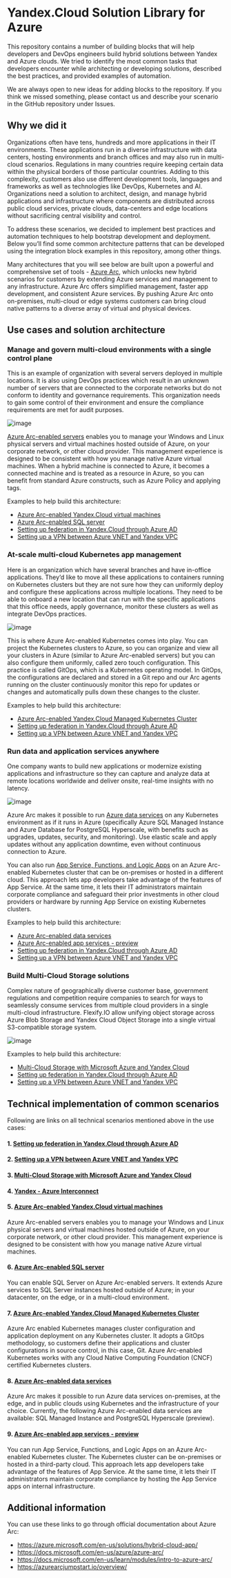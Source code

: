 
# Yandex.Cloud Solution Library for Azure

This repository contains a number of building blocks that will help developers and DevOps engineers build hybrid solutions between Yandex and Azure clouds. We tried to identify the most common tasks that developers encounter while architecting or developing solutions, described the best practices, and provided examples of automation.

We are always open to new ideas for adding blocks to the repository. If you think we missed something, please contact us and describe your scenario in the GitHub repository under Issues.

## Why we did it

Organizations often have tens, hundreds and more applications in their IT environments. These applications run in a diverse infrastructure with data centers, hosting environments and branch offices and may also run in multi-cloud scenarios. Regulations in many countries require keeping certain data within the physical borders of those particular countries. Adding to this complexity, customers also use different development tools, languages and frameworks as well as technologies like DevOps, Kubernetes and AI. Organizations need a solution to architect, design, and manage hybrid applications and infrastructure where components are distributed across public cloud services, private clouds, data-centers and edge locations without sacrificing central visibility and control.

To address these scenarios, we decided to implement best practices and automation techniques to help bootstrap development and deployment. Below you’ll find some common architecture patterns that can be developed using the integration block examples in this repository, among other things.

Many architectures that you will see below are built upon a powerful and comprehensive set of tools - [Azure Arc](https://docs.microsoft.com/en-us/azure/azure-arc/overview), which unlocks new hybrid scenarios for customers by extending Azure services and management to any infrastructure. Azure Arc offers simplified management, faster app development, and consistent Azure services. By pushing Azure Arc onto on-premises, multi-cloud or edge systems customers can bring cloud native patterns to a diverse array of virtual and physical devices.

## Use cases and solution architecture

### Manage and govern multi-cloud environments with a single control plane
This is an example of organization with several servers deployed in multiple locations. It is also using DevOps practices which result in an unknown number of servers that are connected to the corporate networks but do not conform to identity and governance requirements. This organization needs to gain some control of their environment and ensure the compliance requirements are met for audit purposes.

![image](./pics/img3.png)

[Azure Arc-enabled servers](https://docs.microsoft.com/en-us/azure/azure-arc/servers/overview) enables you to manage your Windows and Linux physical servers and virtual machines hosted outside of Azure, on your corporate network, or other cloud provider. This management experience is designed to be consistent with how you manage native Azure virtual machines. When a hybrid machine is connected to Azure, it becomes a connected machine and is treated as a resource in Azure, so you can benefit from standard Azure constructs, such as Azure Policy and applying tags. 

Examples to help build this architecture:
* [Azure Arc-enabled Yandex.Cloud virtual machines]()
* [Azure Arc-enabled SQL server](https://github.com/yandex-cloud/yc-solution-library-for-azure/tree/main/Yandex-Azure%20Arc%20SQL)
* [Setting up federation in Yandex.Cloud through Azure AD](https://github.com/yandex-cloud/yc-solution-library-for-azure/tree/main/Yandex-Azure%20AD%20Federation)
* [Setting up a VPN between Azure VNET and Yandex VPC](https://github.com/yandex-cloud/yc-solution-library-for-azure/tree/main/Yandex-Azure%20VPN)

### At-scale multi-cloud Kubernetes app management
Here is an organization which have several branches and have in-office applications. They’d like to move all these applications to containers running on Kubernetes clusters but they are not sure how they can uniformly deploy and configure these applications across multiple locations. They need to be able to onboard a new location that can run with the specific applications that this office needs, apply governance, monitor these clusters as well as integrate DevOps practices.

![image](./pics/arc-kub.png)

This is where Azure Arc-enabled Kubernetes comes into play. You can project the Kubernetes clusters to Azure, so you can organize and view all your clusters in Azure (similar to Azure Arc-enabled servers) but you can also configure them uniformly, called zero touch configuration. This practice is called GitOps, which is a Kubernetes operating model. In GitOps, the configurations are declared and stored in a Git repo and our Arc agents running on the cluster continuously monitor this repo for updates or changes and automatically pulls down these changes to the cluster.

Examples to help build this architecture:
* [Azure Arc-enabled Yandex.Cloud Managed Kubernetes Cluster](https://github.com/yandex-cloud/yc-solution-library-for-azure/tree/main/Yandex-Azure%20Arc%20Kubernetes)
* [Setting up federation in Yandex.Cloud through Azure AD](https://github.com/yandex-cloud/yc-solution-library-for-azure/tree/main/Yandex-Azure%20AD%20Federation)
* [Setting up a VPN between Azure VNET and Yandex VPC](https://github.com/yandex-cloud/yc-solution-library-for-azure/tree/main/Yandex-Azure%20VPN)

### Run data and application services anywhere
One company wants to build new applications or modernize existing applications and infrastructure so they can capture and analyze data at remote locations worldwide and deliver onsite, real-time insights with no latency.


![image](./pics/img5_ver2.png)

Azure Arc makes it possible to run [Azure data services](https://docs.microsoft.com/en-us/azure/azure-arc/data/overview) on any Kubernetes environment as if it runs in Azure (specifically Azure SQL Managed Instance and Azure Database for PostgreSQL Hyperscale, with benefits such as upgrades, updates, security, and monitoring). Use elastic scale and apply updates without any application downtime, even without continuous connection to Azure.
 
You can also run [App Service, Functions, and Logic Apps](https://docs.microsoft.com/en-us/azure/app-service/overview-arc-integration) on an Azure Arc-enabled Kubernetes cluster that can be on-premises or hosted in a different cloud. This approach lets app developers take advantage of the features of App Service. At the same time, it lets their IT administrators maintain corporate compliance and safeguard their prior investments in other cloud providers or hardware by running App Service on existing Kubernetes clusters.

Examples to help build this architecture:
* [Azure Arc-enabled data services]()
* [Azure Arc-enabled app services - preview]()
* [Setting up federation in Yandex.Cloud through Azure AD](https://github.com/yandex-cloud/yc-solution-library-for-azure/tree/main/Yandex-Azure%20AD%20Federation)
* [Setting up a VPN between Azure VNET and Yandex VPC](https://github.com/yandex-cloud/yc-solution-library-for-azure/tree/main/Yandex-Azure%20VPN)


### Build Multi-Cloud Storage solutions

Complex nature of geographically diverse customer base, government regulations and competition require companies to search for ways to seamlessly consume services from multiple cloud providers in a single multi-cloud infrastructure. Flexify.IO allow unifying object storage across Azure Blob Storage and Yandex Cloud Object Storage into a single virtual S3-compatible storage system.

![image](https://github.com/yandex-cloud/yc-solution-library-for-azure/raw/main/Yandex-Azure%20Flexify.io%20Multi%20Cloud%20Storage/pics/01.png)

Examples to help build this architecture:
* [Multi-Cloud Storage with Microsoft Azure and Yandex Cloud](https://github.com/yandex-cloud/yc-solution-library-for-azure/tree/main/Yandex-Azure%20Flexify.io%20Multi%20Cloud%20Storage)
* [Setting up federation in Yandex.Cloud through Azure AD](https://github.com/yandex-cloud/yc-solution-library-for-azure/tree/main/Yandex-Azure%20AD%20Federation)
* [Setting up a VPN between Azure VNET and Yandex VPC](https://github.com/yandex-cloud/yc-solution-library-for-azure/tree/main/Yandex-Azure%20VPN)


## Technical implementation of common scenarios

Following are links on all technical scenarios mentioned above in the use cases:
#### 1. [Setting up federation in Yandex.Cloud through Azure AD](https://github.com/yandex-cloud/yc-solution-library-for-azure/tree/main/Yandex-Azure%20AD%20Federation)
#### 2. [Setting up a VPN between Azure VNET and Yandex VPC](https://github.com/yandex-cloud/yc-solution-library-for-azure/tree/main/Yandex-Azure%20VPN)
#### 3. [Multi-Cloud Storage with Microsoft Azure and Yandex Cloud](https://github.com/yandex-cloud/yc-solution-library-for-azure/tree/main/Yandex-Azure%20Flexify.io%20Multi%20Cloud%20Storage)
#### 4. [Yandex - Azure Interconnect](https://github.com/yandex-cloud/yc-solution-library-for-azure/tree/main/Yandex-Azure%20Interconnect)
#### 5. [Azure Arc-enabled Yandex.Cloud virtual machines]()
Azure Arc-enabled servers enables you to manage your Windows and Linux physical servers and virtual machines hosted outside of Azure, on your corporate network, or other cloud provider. This management experience is designed to be consistent with how you manage native Azure virtual machines.
#### 6. [Azure Arc-enabled SQL server](https://github.com/yandex-cloud/yc-solution-library-for-azure/tree/main/Yandex-Azure%20Arc%20SQL)
You can enable SQL Server on Azure Arc-enabled servers. It extends Azure services to SQL Server instances hosted outside of Azure; in your datacenter, on the edge, or in a multi-cloud environment.
#### 7. [Azure Arc-enabled Yandex.Cloud Managed Kubernetes Cluster](https://github.com/yandex-cloud/yc-solution-library-for-azure/tree/main/Yandex-Azure%20Arc%20Kubernetes)
Azure Arc enabled Kubernetes manages cluster configuration and application deployment on any Kubernetes cluster. It adopts a GitOps methodology, so customers define their applications and cluster configurations in source control, in this case, Git. Azure Arc-enabled Kubernetes works with any Cloud Native Computing Foundation (CNCF) certified Kubernetes clusters.
#### 8. [Azure Arc-enabled data services]()
Azure Arc makes it possible to run Azure data services on-premises, at the edge, and in public clouds using Kubernetes and the infrastructure of your choice.
Currently, the following Azure Arc-enabled data services are available: SQL Managed Instance and PostgreSQL Hyperscale (preview).
#### 9. [Azure Arc-enabled app services - preview]()
You can run App Service, Functions, and Logic Apps on an Azure Arc-enabled Kubernetes cluster. The Kubernetes cluster can be on-premises or hosted in a third-party cloud. This approach lets app developers take advantage of the features of App Service. At the same time, it lets their IT administrators maintain corporate compliance by hosting the App Service apps on internal infrastructure.


## Additional information

You can use these links to go through official documentation about Azure Arc:
* https://azure.microsoft.com/en-us/solutions/hybrid-cloud-app/
* https://docs.microsoft.com/en-us/azure/azure-arc/
* https://docs.microsoft.com/en-us/learn/modules/intro-to-azure-arc/
* https://azurearcjumpstart.io/overview/
